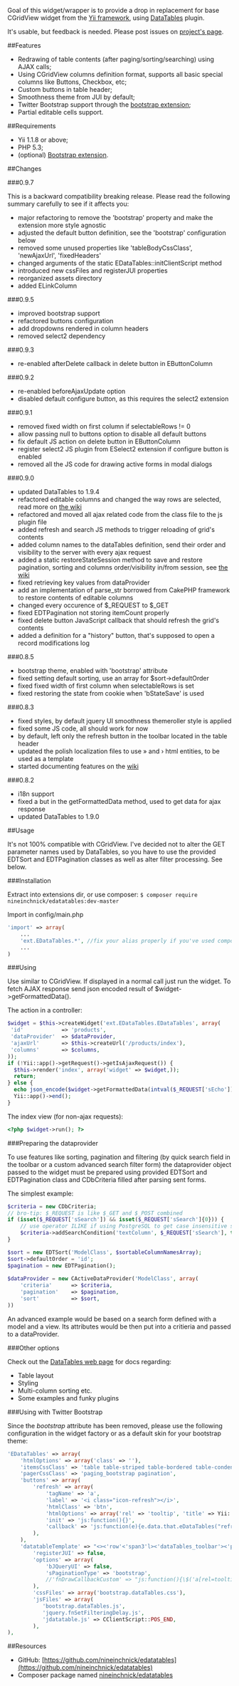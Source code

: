 Goal of this widget/wrapper is to provide a drop in replacement for base CGridView widget from the [Yii framework](http://yiiframework.com), using [DataTables](http://datatables.net) plugin.

It's usable, but feedback is needed. Please post issues on [project's page](http://code.google.com/p/edatatables).

##Features

* Redrawing of table contents (after paging/sorting/searching) using AJAX calls;
* Using CGridView columns definition format, supports all basic special columns like Buttons, Checkbox, etc;
* Custom buttons in table header;
* Smoothness theme from JUI by default;
* Twitter Bootstrap support through the [bootstrap extension](http://www.yiiframework.com/extension/bootstrap);
* Partial editable cells support.

##Requirements

* Yii 1.1.8 or above;
* PHP 5.3;
* (optional) [Bootstrap extension](http://www.yiiframework.com/extension/bootstrap).

##Changes

###0.9.7

This is a backward compatibility breaking release. Please read the following summary carefully to see if it affects you:

* major refactoring to remove the 'bootstrap' property and make the extension more style agnostic
* adjusted the default button definition, see the 'bootstrap' configuration below
* removed some unused properties like 'tableBodyCssClass', 'newAjaxUrl', 'fixedHeaders'
* changed arguments of the static EDataTables::initClientScript method
* introduced new cssFiles and registerJUI properties
* reorganized assets directory
* added ELinkColumn

###0.9.5

* improved bootstrap support
* refactored buttons configuration
* add dropdowns rendered in column headers
* removed select2 dependency

###0.9.3

* re-enabled afterDelete callback in delete button in EButtonColumn

###0.9.2

* re-enabled beforeAjaxUpdate option
* disabled default configure button, as this requires the select2 extension

###0.9.1

* removed fixed width on first column if selectableRows != 0
* allow passing null to buttons option to disable all default buttons
* fix default JS action on delete button in EButtonColumn
* register select2 JS plugin from ESelect2 extension if configure button is enabled
* removed all the JS code for drawing active forms in modal dialogs

###0.9.0

* updated DataTables to 1.9.4
* refactored editable columns and changed the way rows are selected, read more on [the wiki](http://code.google.com/p/edatatables/wiki/SelectableAndEditable)
* refactored and moved all ajax related code from the class file to the js plugin file
* added refresh and search JS methods to trigger reloading of grid's contents
* added column names to the dataTables definition, send their order and visibility to the server with every ajax request
* added a static restoreStateSession method to save and restore pagination, sorting and columns order/visibility in/from session, see [the wiki](http://code.google.com/p/edatatables/wiki/stateSaving)
* fixed retrieving key values from dataProvider
* add an implementation of parse_str borrowed from CakePHP framework to restore contents of editable columns
* changed every occurence of $\_REQUEST to $\_GET
* fixed EDTPagination not storing itemCount properly
* fixed delete button JavaScript callback that should refresh the grid's contents
* added a definition for a "history" button, that's supposed to open a record modifications log

###0.8.5

* bootstrap theme, enabled with 'bootstrap' attribute
* fixed setting default sorting, use an array for $sort->defaultOrder
* fixed fixed width of first column when selectableRows is set
* fixed restoring the state from cookie when 'bStateSave' is used

###0.8.3

* fixed styles, by default jquery UI smoothness themeroller style is applied
* fixed some JS code, all should work for now
* by default, left only the refresh button in the toolbar located in the table header
* updated the polish localization files to use &raquo; and &rsaquo; html entities, to be used as a template
* started documenting features on the [wiki](http://code.google.com/p/edatatables/w/list)

###0.8.2

* i18n support
* fixed a but in the getFormattedData method, used to get data for ajax response
* updated DataTables to 1.9.0

##Usage

It's not 100% compatible with CGridView. I've decided not to alter the GET parameter names used by DataTables, so you have to use the provided EDTSort and EDTPagination classes as well as alter filter processing. See below.

###Installation

Extract into extensions dir, or use composer: `$ composer require nineinchnick/edatatables:dev-master`

Import in config/main.php

```php
'import' => array(
	...
	'ext.EDataTables.*', //fix your alias properly if you've used composer :)
	...
)
```

###Using

Use similar to CGridView. If displayed in a normal call just run the widget. To fetch AJAX response send json encoded result of $widget->getFormattedData().

The action in a controller:
```php
$widget = $this->createWidget('ext.EDataTables.EDataTables', array(
 'id'            => 'products',
 'dataProvider'  => $dataProvider,
 'ajaxUrl'       => $this->createUrl('/products/index'),
 'columns'       => $columns,
));
if (!Yii::app()->getRequest()->getIsAjaxRequest()) {
  $this->render('index', array('widget' => $widget,));
  return;
} else {
  echo json_encode($widget->getFormattedData(intval($_REQUEST['sEcho'])));
  Yii::app()->end();
}
```

The index view (for non-ajax requests):
```php
<?php $widget->run(); ?>
```

###Preparing the dataprovider

To use features like sorting, pagination and filtering (by quick search field in the toolbar or a custom advanced search filter form) the dataprovider object passed to the widget must be prepared using provided EDTSort and EDTPagination class and CDbCriteria filled after parsing sent forms.

The simplest example:
```php
$criteria = new CDbCriteria;
// bro-tip: $_REQUEST is like $_GET and $_POST combined
if (isset($_REQUEST['sSearch']) && isset($_REQUEST['sSearch']{0})) {
    // use operator ILIKE if using PostgreSQL to get case insensitive search
    $criteria->addSearchCondition('textColumn', $_REQUEST['sSearch'], true, 'AND', 'ILIKE');
}

$sort = new EDTSort('ModelClass', $sortableColumnNamesArray);
$sort->defaultOrder = 'id';
$pagination = new EDTPagination();
 
$dataProvider = new CActiveDataProvider('ModelClass', array(
    'criteria'      => $criteria,
    'pagination'    => $pagination,
    'sort'          => $sort,
))
```

An advanced example would be based on a search form defined with a model and a view. Its attributes would be then put into a critieria and passed to a dataProvider. 

###Other options

Check out the [DataTables web page](http://datatables.net) for docs regarding:

* Table layout
* Styling
* Multi-column sorting etc.
* Some examples and funky plugins

###Using with Twitter Bootstrap

Since the _bootstrap_ attribute has been removed, please use the following configuration in the widget factory or as a default skin for your bootstrap theme:

```php
'EDataTables' => array(
	'htmlOptions' => array('class' => ''),
	'itemsCssClass' => 'table table-striped table-bordered table-condensed items',
	'pagerCssClass' => 'paging_bootstrap pagination',
	'buttons' => array(
		'refresh' => array(
			'tagName' => 'a',
			'label' => '<i class="icon-refresh"></i>',
			'htmlClass' => 'btn',
			'htmlOptions' => array('rel' => 'tooltip', 'title' => Yii::t('EDataTables.edt',"Refresh")),
			'init' => 'js:function(){}',
			'callback' => 'js:function(e){e.data.that.eDataTables("refresh"); return false;}',
		),
	),
	'datatableTemplate' => "<><'row'<'span3'l><'dataTables_toolbar'><'pull-right'f>r>t<'row'<'span3'i><'pull-right'p>>",
        'registerJUI' => false,
		'options' => array(
			'bJQueryUI' => false,
			'sPaginationType' => 'bootstrap',
			//'fnDrawCallbackCustom' => "js:function(){\$('a[rel=tooltip]').tooltip(); \$('a[rel=popover]').popover();}",
		),
		'cssFiles' => array('bootstrap.dataTables.css'),
        'jsFiles' => array(
           'bootstrap.dataTables.js',
           'jquery.fnSetFilteringDelay.js',
           'jdatatable.js' => CClientScript::POS_END,
        ),
),
```

##Resources

 * GitHub: [https://github.com/nineinchnick/edatatables](https://github.com/nineinchnick/edatatables)
 * Composer package named [nineinchnick/edatatables](https://packagist.org/packages/nineinchnick/edatatables)
